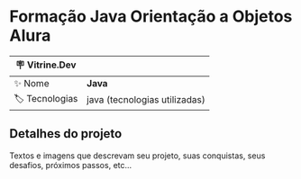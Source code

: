 # Formação Java Orientação a Objetos Alura



| :placard: Vitrine.Dev |     |
| -------------  | --- |
| :sparkles: Nome        | **Java**
| :label: Tecnologias | java (tecnologias utilizadas)

<!-- Inserir imagem com a #vitrinedev ao final do link -->

## Detalhes do projeto

Textos e imagens que descrevam seu projeto, suas conquistas, seus desafios, próximos passos, etc...

